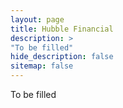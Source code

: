 ```yaml
---
layout: page
title: Hubble Financial
description: >
"To be filled"
hide_description: false
sitemap: false
---
```


To be filled
